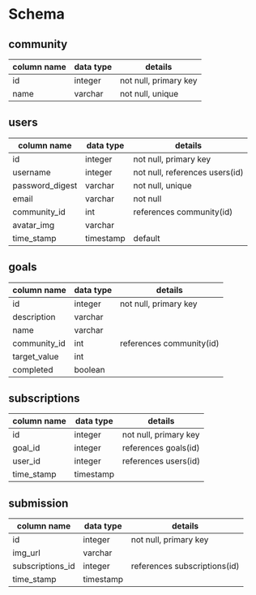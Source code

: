 
# Schema
## community
column name     | data type | details
----------------|-----------|-----------------------
id              | integer   | not null, primary key
name            | varchar   | not null, unique
## users
column name     | data type | details
----------------|-----------|-----------------------
id              | integer   | not null, primary key
username        | integer   | not null, references users(id)
password_digest | varchar   | not null, unique
email           | varchar   | not null
community_id    | int       | references community(id)
avatar_img      | varchar   |
time_stamp      | timestamp | default
## goals
column name     | data type | details
----------------|-----------|-----------------------
id              | integer   | not null, primary key
description     | varchar   |
name            | varchar   |
community_id    | int       | references community(id)
target_value    | int       |
completed       | boolean   |
## subscriptions
column name     | data type | details
----------------|-----------|-----------------------
id              | integer   | not null, primary key
goal_id         | integer   | references goals(id)
user_id         | integer   | references users(id)
time_stamp      | timestamp |
## submission
column name     | data type | details
----------------|-----------|-----------------------
id              | integer   | not null, primary key
img_url         | varchar   |
subscriptions_id| integer   | references subscriptions(id)
time_stamp      | timestamp |
